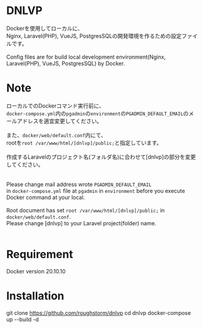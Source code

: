 # DNLVP
Dockerを使用してローカルに、<br>
Nginx, Laravel(PHP), VueJS, PostgresSQLの開発環境を作るための設定ファイルです。<br>
<br>
Config files are for build local development environment(Nginx, Laravel(PHP), VueJS, PostgresSQL) by Docker.<br>

# Note
ローカルでのDockerコマンド実行前に、<br>
`docker-compose.yml`内の`pgadmin`の`environment`の`PGADMIN_DEFAULT_EMAIL`のメールアドレスを適宜変更してください。<br>
<br>
また、`docker/web/default.conf`内にて、<br>
rootを`root /var/www/html/[dnlvp]/public;`と指定しています。<br>
<br>
作成するLaravelのプロジェクト名(フォルダ名)に合わせて[dnlvp]の部分を変更してください。<br>
<br>
<br>
Please change mail address wrote `PGADMIN_DEFAULT_EMAIL` <br>
in `docker-compose.yml` file at `pgadmin` in `environment` before you execute Docker command at your local.<br>
<br>
Root document has set `root /var/www/html/[dnlvp]/public;` in `docker/web/default.conf`.<br>
Please change [dnlvp] to your Laravel project(folder) name.<br>
<br>

# Requirement
Docker version 20.10.10
 
# Installation
git clone https://github.com/roughstorm/dnlvp
cd dnlvp
docker-compose up --build -d